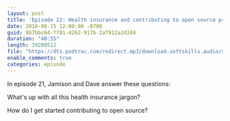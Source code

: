 ```yaml
---
layout: post
title: 'Episode 22: Health insurance and contributing to open source projects'
date: 2016-08-15 12:00:00 -0700
guid: 9b7bbc64-f701-4262-917b-2a7912a2d2d4
duration: "40:55"
length: 39280512
file: "https://dts.podtrac.com/redirect.mp3/download.softskills.audio/sse-022.mp3"
enable_comments: true
categories: episode
---
```


In episode 21, Jamison and Dave answer these questions:

What's up with all this health insurance jargon?

How do I get started contributing to open source?
